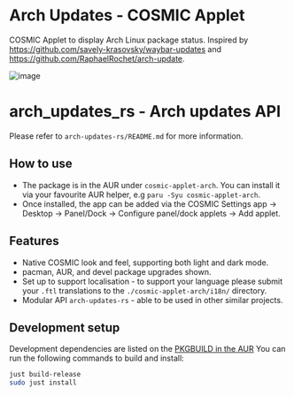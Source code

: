 # Arch Updates - COSMIC Applet
COSMIC Applet to display Arch Linux package status.
Inspired by https://github.com/savely-krasovsky/waybar-updates and https://github.com/RaphaelRochet/arch-update.

![image](https://github.com/user-attachments/assets/61d0e2af-4036-4dd9-948c-55833f0f8230)

# arch_updates_rs - Arch updates API
Please refer to `arch-updates-rs/README.md` for more information.

## How to use
- The package is in the AUR under `cosmic-applet-arch`. You can install it via your favourite AUR helper, e.g `paru -Syu cosmic-applet-arch`.
- Once installed, the app can be added via the COSMIC Settings app -> Desktop -> Panel/Dock -> Configure panel/dock applets -> Add applet.

## Features
 - Native COSMIC look and feel, supporting both light and dark mode.
 - pacman, AUR, and devel package upgrades shown.
 - Set up to support localisation - to support your language please submit your `.ftl` translations to the `./cosmic-applet-arch/i18n/` directory.
 - Modular API `arch-updates-rs` - able to be used in other similar projects.

## Development setup

Development dependencies are listed on the [PKGBUILD in the AUR](https://aur.archlinux.org/cgit/aur.git/tree/PKGBUILD?h=cosmic-applet-arch)
You can run the following commands to build and install:

```sh
just build-release
sudo just install
```

